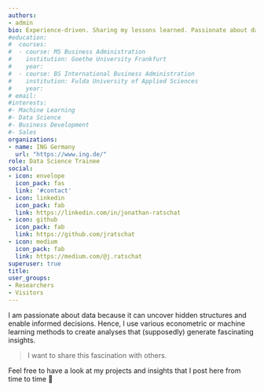 ```yaml
---
authors:
- admin
bio: Experience-driven. Sharing my lessons learned. Passionate about data.
#education:
#  courses:
#  - course: MS Business Administration
#    institution: Goethe University Frankfurt
#    year:
#  - course: BS International Business Administration
#    institution: Fulda University of Applied Sciences
#    year:
# email: 
#interests:
#- Machine Learning
#- Data Science
#- Business Development
#- Sales
organizations:
- name: ING Germany
  url: "https://www.ing.de/"
role: Data Science Trainee
social:
- icon: envelope
  icon_pack: fas
  link: '#contact'
- icon: linkedin
  icon_pack: fab
  link: https://linkedin.com/in/jonathan-ratschat
- icon: github
  icon_pack: fab
  link: https://github.com/jratschat
- icon: medium
  icon_pack: fab
  link: https://medium.com/@j.ratschat
superuser: true
title:
user_groups:
- Researchers
- Visitors
---
```


I am passionate about data because it can uncover hidden structures and enable informed decisions. Hence, I use various econometric or machine learning methods to create analyses that (supposedly) generate fascinating insights.

>I want to share this fascination with others.

Feel free to have a look at my projects and insights that I post here from time to time :rocket: